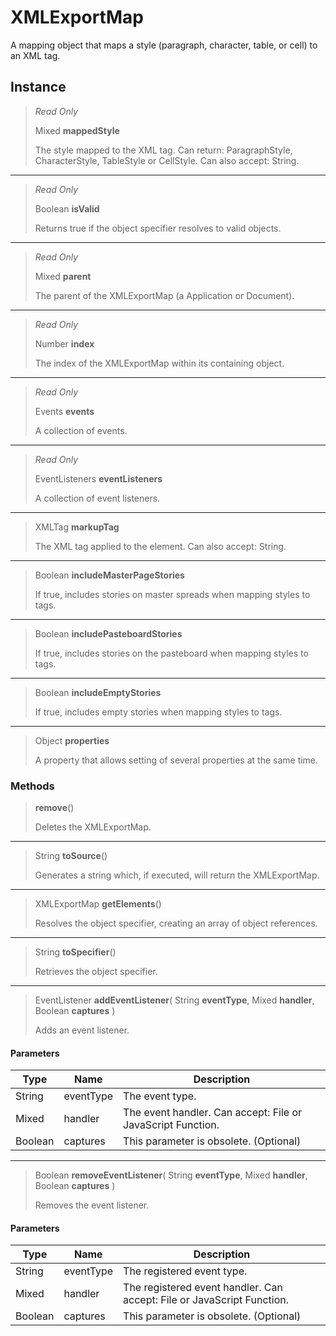 # XMLExportMap
A mapping object that maps a style (paragraph, character, table, or cell) to an XML tag.

## Instance
> *Read Only* 
> 
> Mixed **mappedStyle** 
>
> The style mapped to the XML tag. Can return: ParagraphStyle, CharacterStyle, TableStyle or CellStyle. Can also accept: String.
*** 
> *Read Only* 
> 
> Boolean **isValid** 
>
> Returns true if the object specifier resolves to valid objects.
*** 
> *Read Only* 
> 
> Mixed **parent** 
>
> The parent of the XMLExportMap (a Application or Document).
*** 
> *Read Only* 
> 
> Number **index** 
>
> The index of the XMLExportMap within its containing object.
*** 
> *Read Only* 
> 
> Events **events** 
>
> A collection of events.
*** 
> *Read Only* 
> 
> EventListeners **eventListeners** 
>
> A collection of event listeners.
*** 
> XMLTag **markupTag** 
>
> The XML tag applied to the element. Can also accept: String.
*** 
> Boolean **includeMasterPageStories** 
>
> If true, includes stories on master spreads when mapping styles to tags.
*** 
> Boolean **includePasteboardStories** 
>
> If true, includes stories on the pasteboard when mapping styles to tags.
*** 
> Boolean **includeEmptyStories** 
>
> If true, includes empty stories when mapping styles to tags.
*** 
> Object **properties** 
>
> A property that allows setting of several properties at the same time.

### Methods
> **remove**()
> 
> Deletes the XMLExportMap.
*** 
> String **toSource**()
> 
> Generates a string which, if executed, will return the XMLExportMap.
*** 
> XMLExportMap **getElements**()
> 
> Resolves the object specifier, creating an array of object references.
*** 
> String **toSpecifier**()
> 
> Retrieves the object specifier.
*** 
> EventListener **addEventListener**( String **eventType**, Mixed **handler**, Boolean **captures** )
> 
> Adds an event listener.
#### Parameters
| Type | Name | Description |
|---|---|---|
| String | eventType | The event type. |
| Mixed | handler | The event handler. Can accept: File or JavaScript Function. |
| Boolean | captures | This parameter is obsolete. (Optional) |

*** 
> Boolean **removeEventListener**( String **eventType**, Mixed **handler**, Boolean **captures** )
> 
> Removes the event listener.
#### Parameters
| Type | Name | Description |
|---|---|---|
| String | eventType | The registered event type. |
| Mixed | handler | The registered event handler. Can accept: File or JavaScript Function. |
| Boolean | captures | This parameter is obsolete. (Optional) |


